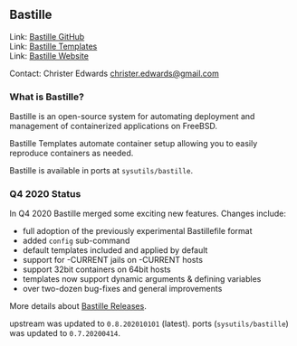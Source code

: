 ## Bastille ##

Link:	 [Bastille GitHub](https://github.com/bastillebsd/bastille)  
Link:	 [Bastille Templates](https://gitlab.com/bastillebsd-templates)  
Link:	 [Bastille Website](https://bastillebsd.org)  

Contact: Christer Edwards <christer.edwards@gmail.com>

### What is Bastille? ###

Bastille is an open-source system for automating deployment and management of
containerized applications on FreeBSD.

Bastille Templates automate container setup allowing you to easily reproduce
containers as needed.

Bastille is available in ports at `sysutils/bastille`.

### Q4 2020 Status ###

In Q4 2020 Bastille merged some exciting new features. Changes include:

  * full adoption of the previously experimental Bastillefile format
  * added `config` sub-command
  * default templates included and applied by default
  * support for -CURRENT jails on -CURRENT hosts
  * support 32bit containers on 64bit hosts
  * templates now support dynamic arguments & defining variables
  * over two-dozen bug-fixes and general improvements

More details about [Bastille Releases](https://github.com/BastilleBSD/bastille/releases).

upstream was updated to `0.8.202010101` (latest).
ports (`sysutils/bastille`) was updated to `0.7.20200414`.
